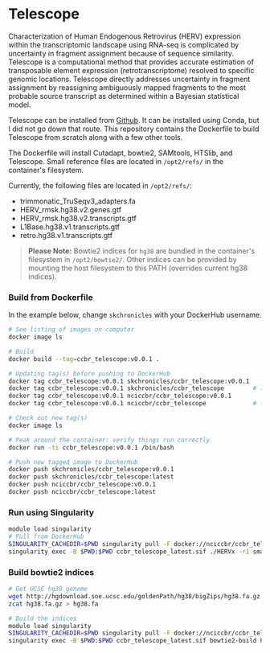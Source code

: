 # Telescope

Characterization of Human Endogenous Retrovirus (HERV) expression within the transcriptomic landscape using RNA-seq is complicated by uncertainty in fragment assignment because of sequence similarity. Telescope is a computational method that provides accurate estimation of transposable element expression (retrotranscriptome) resolved to specific genomic locations. Telescope directly addresses uncertainty in fragment assignment by reassigning ambiguously mapped fragments to the most probable source transcript as determined within a Bayesian statistical model.

Telescope can be installed from [Github](https://github.com/mlbendall/telescope). It can be installed using Conda, but I did not go down that route. This repository contains the Dockerfile to build Telescope from scratch along with a few other tools.

The Dockerfile will install Cutadapt, bowtie2, SAMtools, HTSlib, and Telescope. Small reference files are located in `/opt2/refs/` in the container's filesystem. 

Currently, the following files are located in `/opt2/refs/`:
 - trimmonatic_TruSeqv3_adapters.fa
 - HERV_rmsk.hg38.v2.genes.gtf
 - HERV_rmsk.hg38.v2.transcripts.gtf
 - L1Base.hg38.v1.transcripts.gtf
 - retro.hg38.v1.transcripts.gtf


> **Please Note:** Bowtie2 indices for `hg38` are bundled in the container's filesystem in `/opt2/bowtie2/`. Other indices can be provided by mounting the host filesystem to this PATH (overrides current hg38 indices).

### Build from Dockerfile

In the example below, change `skchronicles` with your DockerHub username.

```bash
# See listing of images on computer
docker image ls

# Build
docker build --tag=ccbr_telescope:v0.0.1 .

# Updating tag(s) before pushing to DockerHub
docker tag ccbr_telescope:v0.0.1 skchronicles/ccbr_telescope:v0.0.1
docker tag ccbr_telescope:v0.0.1 skchronicles/ccbr_telescope        # latest
docker tag ccbr_telescope:v0.0.1 nciccbr/ccbr_telescope:v0.0.1
docker tag ccbr_telescope:v0.0.1 nciccbr/ccbr_telescope             # latest

# Check out new tag(s)
docker image ls

# Peak around the container: verify things run correctly
docker run -ti ccbr_telescope:v0.0.1 /bin/bash

# Push new tagged image to DockerHub
docker push skchronicles/ccbr_telescope:v0.0.1
docker push skchronicles/ccbr_telescope:latest
docker push nciccbr/ccbr_telescope:v0.0.1
docker push nciccbr/ccbr_telescope:latest
```

### Run using Singularity
```bash
module load singularity
# Pull from DockerHub
SINGULARITY_CACHEDIR=$PWD singularity pull -F docker://nciccbr/ccbr_telescope
singularity exec -B $PWD:$PWD ccbr_telescope_latest.sif ./HERVx -r1 small_S25_1.fastq -r2 small_S25_2.fastq -o ERV_hg38
```

### Build bowtie2 indices
```bash
# Get UCSC hg38 genome
wget http://hgdownload.soe.ucsc.edu/goldenPath/hg38/bigZips/hg38.fa.gz
zcat hg38.fa.gz > hg38.fa

# Build the indices
module load singularity
SINGULARITY_CACHEDIR=$PWD singularity pull -F docker://nciccbr/ccbr_telescope
singularity exec -B $PWD:$PWD ccbr_telescope_latest.sif bowtie2-build hg38.fa hg38
```
